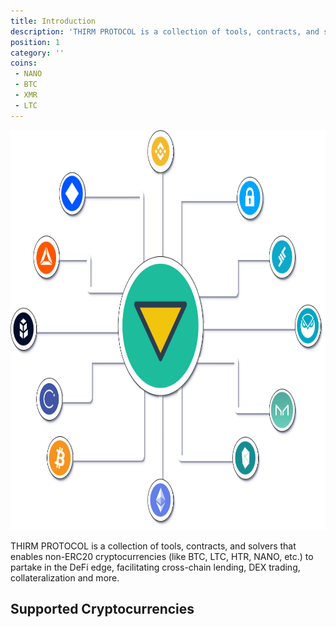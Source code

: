 ```yaml
---
title: Introduction
description: 'THIRM PROTOCOL is a collection of tools, contracts, and solvers that enables non-ERC20 cryptocurrencies (like BTC, LTC, HTR, NANO, etc.) to partake in the DeFi edge, facilitating cross-chain lending, DEX trading, collateralization and more.'
position: 1
category: ''
coins:
 - NANO
 - BTC
 - XMR
 - LTC
---
```


<img src="/xthirm.png"  width="1280" height="640" alt=""/>

THIRM PROTOCOL is a collection of tools, contracts, and solvers that enables non-ERC20 cryptocurrencies (like BTC, LTC, HTR, NANO, etc.) to partake in the DeFi edge, facilitating cross-chain lending, DEX trading, collateralization and more.

## Supported Cryptocurrencies

<list :items="coins"></list>
